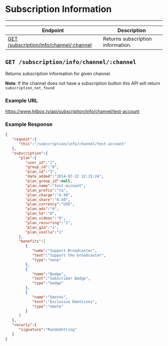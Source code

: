 # Subscription Information
***

| Endpoint | Description |
| ---- | --------------- |
| [GET /subscription/info/channel/:channel](/channel/subscription_info.md#get-subscriptioninfochannelchannel) | Returns subscription information. |

## `GET /subscription/info/channel/:channel`

Returns subscription information for given channel.

**Note**: If the channel does not have a subscription button this API will return `subscription_not_found`

### Example URL

https://www.hitbox.tv/api/subscription/info/channel/test-account

### Example Response 

```json
{
   "request":{
      "this":"/subscription/info/channel/test-account"
   },
   "subscription":{
      "plan":{
         "user_id":"1",
         "group_id":"0",
         "plan_id":"5",
         "date_added":"2014-07-22 12:15:24",
         "plan_group_id":null,
         "plan_name":"test-account",
         "plan_prefix":"ta",
         "plan_charge":"4.99",
         "plan_share":"0.50",
         "plan_currency":"USD",
         "plan_ads":"0",
         "plan_hd":"0",
         "plan_videos":"0",
         "plan_recurring":"1",
         "plan_g2a":"1",
         "plan_xsolla":"1"
      },
      "benefits":[
         {
            "name":"Support Broadcaster",
            "text":"Support the broadcaster",
            "type":"none"
         },
         {
            "name":"Badge",
            "text":"Subscriber Badge",
            "type":"badge"
         },
         {
            "name":"Emotes",
            "text":"Exclusive Emoticons",
            "type":"emote"
         }
      ]
   },
   "recurly":{
      "signature":"RandomString"
   }
}
```
